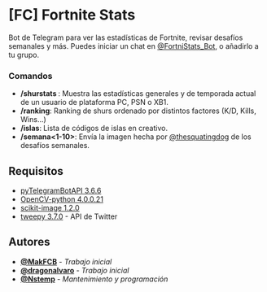 # [FC] Fortnite Stats

Bot de Telegram para ver las estadísticas de Fortnite, revisar desafíos semanales y más. Puedes iniciar un chat en [@FortniStats_Bot](https://t.me/FortniStats_Bot), o añadirlo a tu grupo.

### Comandos

* **/shurstats <usuario>**: Muestra las estadísticas generales y de temporada actual de un usuario de plataforma PC, PSN o XB1.
* **/ranking**: Ranking de shurs ordenado por distintos factores (K/D, Kills, Wins...)
* **/islas**: Lista de códigos de islas en creativo.
* **/semana<1-10>**: Envía la imagen hecha por [@thesquatingdog](https://twitter.com/thesquatingdog) de los desafíos semanales.

## Requisitos

* [pyTelegramBotAPI 3.6.6](https://github.com/eternnoir/pyTelegramBotAPI)
* [OpenCV-python 4.0.0.21](https://pypi.org/project/opencv-python/)
* [scikit-image 1.2.0](https://scikit-image.org/)
* [tweepy 3.7.0](http://www.tweepy.org/) - API de Twitter

## Autores

* **[@MakFCB](https://t.me/MakFCB)** - *Trabajo inicial*
* **[@dragonalvaro](https://t.me/dragonalvaro)** - *Trabajo inicial*
* **[@Nstemp](https://t.me/Nstemp)** - *Mantenimiento y programación*
